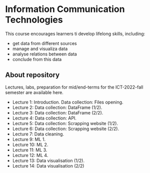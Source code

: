 # Information Communication Technologies
This course encourages learners ti develop lifelong skills, including:
+ get data from different sources
+ manage and visualiza data
+ analyse relations between data
+ conclude from this data

## About repository
Lectures, labs, preparation for mid/end-terms for the ICT-2022-fall semester are available here.

+ Lecture 1: Introduction. Data collection: Files opening.
+ Lecture 2: Data collection: DataFrame (1/2).
+ Lecture 3: Data collection: DataFrame (2/2).
+ Lecture 4: Data collection: API.
+ Lecture 5: Data collection: Scrapping website (1/2).
+ Lecture 6: Data collection: Scrapping website (2/2).
+ Lecture 7: Data cleaning.
+ Lecture 9: ML 1.
+ Lecture 10: ML 2.
+ Lecture 11: ML 3.
+ Lecture 12: ML 4.
+ Lecture 13: Data visualisation (1/2).
+ Lecture 14: Data visualisation (2/2)
